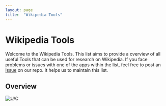 ```yaml
---
layout: page
title:  "Wikipedia Tools"
---
```


# Wikipedia Tools

Welcome to the Wikipedia Tools. 
This list aims to provide a overview of all useful Tools that can be used for research on Wikipedia. If you face problems or issues with one of the apps within the list, feel free to post an [Issue](https://github.com/Leibniz-HBI/Social-Media-Observatory/issues) on our repo. It helps us to maintain this list. 

## Overview

![U/C](https://momentousinstitute.org/assets/site/blog/Brain-Under-Construction_Blog-01.png)
